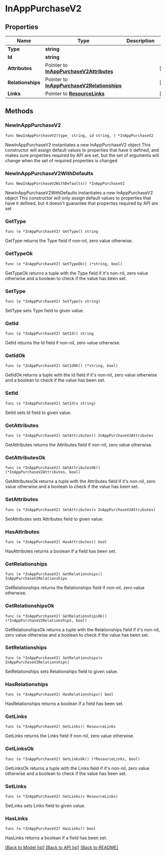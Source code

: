 # InAppPurchaseV2

## Properties

Name | Type | Description | Notes
------------ | ------------- | ------------- | -------------
**Type** | **string** |  | 
**Id** | **string** |  | 
**Attributes** | Pointer to [**InAppPurchaseV2Attributes**](InAppPurchaseV2Attributes.md) |  | [optional] 
**Relationships** | Pointer to [**InAppPurchaseV2Relationships**](InAppPurchaseV2Relationships.md) |  | [optional] 
**Links** | Pointer to [**ResourceLinks**](ResourceLinks.md) |  | [optional] 

## Methods

### NewInAppPurchaseV2

`func NewInAppPurchaseV2(type_ string, id string, ) *InAppPurchaseV2`

NewInAppPurchaseV2 instantiates a new InAppPurchaseV2 object
This constructor will assign default values to properties that have it defined,
and makes sure properties required by API are set, but the set of arguments
will change when the set of required properties is changed

### NewInAppPurchaseV2WithDefaults

`func NewInAppPurchaseV2WithDefaults() *InAppPurchaseV2`

NewInAppPurchaseV2WithDefaults instantiates a new InAppPurchaseV2 object
This constructor will only assign default values to properties that have it defined,
but it doesn't guarantee that properties required by API are set

### GetType

`func (o *InAppPurchaseV2) GetType() string`

GetType returns the Type field if non-nil, zero value otherwise.

### GetTypeOk

`func (o *InAppPurchaseV2) GetTypeOk() (*string, bool)`

GetTypeOk returns a tuple with the Type field if it's non-nil, zero value otherwise
and a boolean to check if the value has been set.

### SetType

`func (o *InAppPurchaseV2) SetType(v string)`

SetType sets Type field to given value.


### GetId

`func (o *InAppPurchaseV2) GetId() string`

GetId returns the Id field if non-nil, zero value otherwise.

### GetIdOk

`func (o *InAppPurchaseV2) GetIdOk() (*string, bool)`

GetIdOk returns a tuple with the Id field if it's non-nil, zero value otherwise
and a boolean to check if the value has been set.

### SetId

`func (o *InAppPurchaseV2) SetId(v string)`

SetId sets Id field to given value.


### GetAttributes

`func (o *InAppPurchaseV2) GetAttributes() InAppPurchaseV2Attributes`

GetAttributes returns the Attributes field if non-nil, zero value otherwise.

### GetAttributesOk

`func (o *InAppPurchaseV2) GetAttributesOk() (*InAppPurchaseV2Attributes, bool)`

GetAttributesOk returns a tuple with the Attributes field if it's non-nil, zero value otherwise
and a boolean to check if the value has been set.

### SetAttributes

`func (o *InAppPurchaseV2) SetAttributes(v InAppPurchaseV2Attributes)`

SetAttributes sets Attributes field to given value.

### HasAttributes

`func (o *InAppPurchaseV2) HasAttributes() bool`

HasAttributes returns a boolean if a field has been set.

### GetRelationships

`func (o *InAppPurchaseV2) GetRelationships() InAppPurchaseV2Relationships`

GetRelationships returns the Relationships field if non-nil, zero value otherwise.

### GetRelationshipsOk

`func (o *InAppPurchaseV2) GetRelationshipsOk() (*InAppPurchaseV2Relationships, bool)`

GetRelationshipsOk returns a tuple with the Relationships field if it's non-nil, zero value otherwise
and a boolean to check if the value has been set.

### SetRelationships

`func (o *InAppPurchaseV2) SetRelationships(v InAppPurchaseV2Relationships)`

SetRelationships sets Relationships field to given value.

### HasRelationships

`func (o *InAppPurchaseV2) HasRelationships() bool`

HasRelationships returns a boolean if a field has been set.

### GetLinks

`func (o *InAppPurchaseV2) GetLinks() ResourceLinks`

GetLinks returns the Links field if non-nil, zero value otherwise.

### GetLinksOk

`func (o *InAppPurchaseV2) GetLinksOk() (*ResourceLinks, bool)`

GetLinksOk returns a tuple with the Links field if it's non-nil, zero value otherwise
and a boolean to check if the value has been set.

### SetLinks

`func (o *InAppPurchaseV2) SetLinks(v ResourceLinks)`

SetLinks sets Links field to given value.

### HasLinks

`func (o *InAppPurchaseV2) HasLinks() bool`

HasLinks returns a boolean if a field has been set.


[[Back to Model list]](../README.md#documentation-for-models) [[Back to API list]](../README.md#documentation-for-api-endpoints) [[Back to README]](../README.md)


